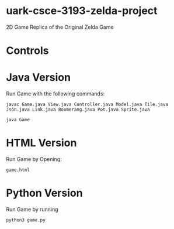 # uark-csce-3193-zelda-project
2D Game Replica of the Original Zelda Game

# Controls

# Java Version
Run Game with the following commands:

```javac Game.java View.java Controller.java Model.java Tile.java Json.java Link.java Boomerang.java Pot.java Sprite.java```

```java Game```

# HTML Version
Run Game by Opening: 

```game.html```

# Python Version
Run Game by running 

```python3 game.py```
